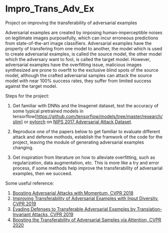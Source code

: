# Impro_Trans_Adv_Ex
Project on improving the transferability of adversarial examples

Adversarial examples are created by imposing human-imperceptible noises on legitimate images purposefully, which can incur erroneous predictions from state-of-the-art image classifiers. Adversarial examples have the property of transfering from one model to another, the model which is used to create adversarial examples, is called the source model, the other model which the adversary want to fool, is called the target model. However, adversarial examples have the overfitting issue, malicious images synthesized are prone to overfit to the exclusive blind spots of the source model, although the crafted adversarial samples can attack the source model with near 100% success rates, they suffer from limited success against the target model.

Steps for the project:

1. Get familiar with DNNs and the Imagenet dataset, test the accuracy of some typical pretrained models in tensorflow[https://github.com/tensorflow/models/tree/master/research/slim] or [pytorch](https://github.com/Cadene/pretrained-models.pytorch) on [NIPS 2017 Adversarial Attack Dataset](https://github.com/tensorflow/cleverhans/tree/master/examples/nips17_adversarial_competition/dataset).

2. Reproduce one of the papers below to get familiar to evaluate different attack and defense mothods, establish the framwork of the code for the project, leaving the module of generating adversarial examples changing.

3. Get inspiration from literature on how to alleviate overfitting, such as regularization, data augmentation, etc. This is more like a try and error process, if some methods help improve the transferability of adversarial examples, then we succeed.

Some useful reference:
1. [Boosting Adversarial Attacks with Momentum, CVPR 2018](https://arxiv.org/pdf/1710.06081.pdf)
2. [Improving Transferability of Adversarial Examples with Input Diversity, CVPR 2019](https://arxiv.org/pdf/1803.06978.pdf)
3. [Evading Defenses to Transferable Adversarial Examples by Translation-Invariant Attacks, CVPR 2019](https://arxiv.org/pdf/1904.02884.pdf)
4. [Boosting the Transferability of Adversarial Samples via Attention, CVPR 2020](http://openaccess.thecvf.com/content_CVPR_2020/papers/Wu_Boosting_the_Transferability_of_Adversarial_Samples_via_Attention_CVPR_2020_paper.pdf)
